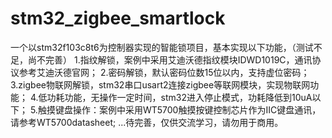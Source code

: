 # stm32_zigbee_smartlock
一个以stm32f103c8t6为控制器实现的智能锁项目，基本实现以下功能，（测试不足，尚不完善）
1.指纹解锁，案例中采用艾迪沃德指纹模块IDWD1019C，通讯协议参考艾迪沃德官网；
2.密码解锁，默认密码位数15位以内，支持虚位密码；
3.zigbee物联网解锁，stm32串口usart2连接zigbee等联网模块，实现物联网功能；
4.低功耗功能，无操作一定时间，stm32进入停止模式，功耗降低到10uA以下；
5.触摸键盘操作：案例中采用WT5700触摸按键控制芯片作为IIC键盘通讯，请参考WT5700datasheet;
...待完善，仅供交流学习，请勿用于商用。
